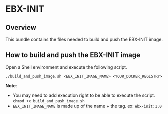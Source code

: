 # EBX-INIT 

## Overview

This bundle contains the files needed to build and push the EBX-INIT image.

## How to build and push the EBX-INIT image

Open a Shell environment and execute the following script.

``` 
./build_and_push_image.sh <EBX_INIT_IMAGE_NAME> <YOUR_DOCKER_REGISTRY> 
```

**Note**:
- You may need to add execution right to be able to execute the script. ```chmod +x build_and_push_image.sh```
- ```EBX_INIT_IMAGE_NAME``` is made up of the name + the tag. ex: ```ebx-init:1.0```

